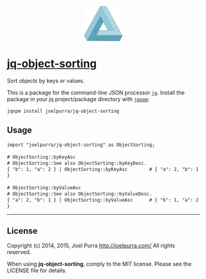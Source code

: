 <p align="center">
  <a href="https://github.com/joelpurra/jqnpm"><img src="https://raw.githubusercontent.com/joelpurra/jqnpm/master/resources/logotype/penrose-triangle.svg?sanitize=true" alt="jqnpm logotype, a Penrose triangle" width="100" border="0" /></a>
</p>

# [jq-object-sorting](https://github.com/joelpurra/jq-object-sorting)

Sort objects by keys or values.

This is a package for the command-line JSON processor [`jq`](https://stedolan.github.io/jq/). Install the package in your jq project/package directory with [`jqnpm`](https://github.com/joelpurra/jqnpm):

```bash
jqnpm install joelpurra/jq-object-sorting
```



## Usage


```jq
import "joelpurra/jq-object-sorting" as ObjectSorting;

# ObjectSorting::byKeyAsc
# ObjectSorting::See also ObjectSorting::byKeyDesc.
{ "b": 1, "a": 2 } | ObjectSorting::byKeyAsc		# { "a": 2, "b": 1 }

# ObjectSorting::byValueAsc
# ObjectSorting::See also ObjectSorting::byValueDesc.
{ "a": 2, "b": 1 } | ObjectSorting::byValueAsc		# { "b": 1, "a": 2 }
```



---

## License
Copyright (c) 2014, 2015, Joel Purra <http://joelpurra.com/>
All rights reserved.

When using **jq-object-sorting**, comply to the MIT license. Please see the LICENSE file for details.
